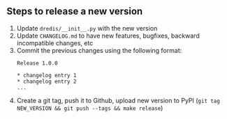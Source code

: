 ## Steps to release a new version

1. Update `dredis/__init__.py` with the new version
1. Update `CHANGELOG.md` to have new features, bugfixes, backward incompatible changes, etc 
1. Commit the previous changes using the following format:
    ```text
    Release 1.0.0
    
    * changelog entry 1
    * changelog entry 2
    ...
    ```
1. Create a git tag, push it to Github, upload new version to PyPI (`git tag NEW_VERSION && git push --tags && make release`)
